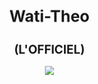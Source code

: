 <h1 align="center">Wati-Theo</h1>
<h2 align="center">(L'OFFICIEL)</h2>
<p align="center"><img align="center" src="https://badge42.herokuapp.com/api/stats/tschlege"/>
